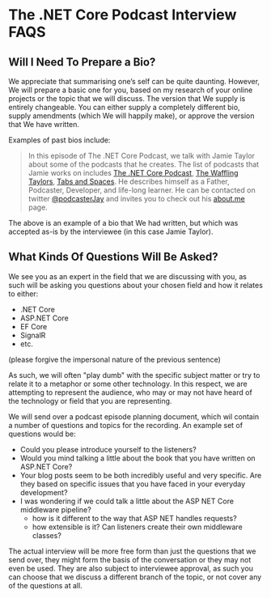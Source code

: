 # The .NET Core Podcast Interview FAQS

## Will I Need To Prepare a Bio?

We appreciate that summarising one’s self can be quite daunting. However, We will prepare a basic one for you, based on my research of your online projects or the topic that we will discuss. The version that We supply is entirely changeable. You can either supply a completely different bio, supply amendments (which We will happily make), or approve the version that We have written.

Examples of past bios include:

> In this episode of The .NET Core Podcast, we talk with Jamie Taylor about some of the podcasts that he creates. The list of podcasts that Jamie works on includes [The .NET Core Podcast](https://dotnetcore.show), [The Waffling Taylors](https://wafflingtaylors.rocks), [Tabs and Spaces](https://tabsandspaces.io). He describes himself as a Father, Podcaster, Developer, and life-long learner. He can be contacted on twitter [@podcasterJay](https://podcasterJay) and invites you to check out his [about.me](https://about.me/thejamietaylor) page.

The above is an example of a bio that We had written, but which was accepted as-is by the interviewee (in this case Jamie Taylor).

## What Kinds Of Questions Will Be Asked?

We see you as an expert in the field that we are discussing with you, as such will be asking you questions about your chosen field and how it relates to either:

- .NET Core
- ASP.NET Core
- EF Core
- SignalR
- etc.

(please forgive the impersonal nature of the previous sentence)

As such, we will often "play dumb" with the specific subject matter or try to relate it to a metaphor or some other technology. In this respect, we are attempting to represent the audience, who may or may not have heard of the technology or field that you are representing.

We will send over a podcast episode planning document, which wil contain a number of questions and topics for the recording. An example set of questions would be:

- Could you please introduce yourself to the listeners?
- Would you mind talking a little about the book that you have written on ASP.NET Core?
- Your blog posts seem to be both incredibly useful and very specific. Are they based on specific issues that you have faced in your everyday development?
- I was wondering if we could talk a little about the ASP NET Core middleware pipeline?
  - how is it different to the way that ASP NET handles requests?
  - how extensible is it? Can listeners create their own middleware classes?

The actual interview will be more free form than just the questions that we send over, they might form the basis of the conversation or they may not even be used. They are also subject to interviewee approval, as such you can choose that we discuss a different branch of the topic, or not cover any of the questions at all.
